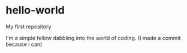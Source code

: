 # hello-world
My first repository

I'm a simple fellow dabbling into the world of coding.
(I made a commit because i can)
